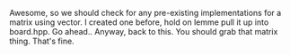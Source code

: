 Awesome, so we should check for any pre-existing implementations for a matrix using vector. 
I created one before, hold on lemme pull it up into board.hpp. Go ahead.. Anyway, back to this. You should grab that matrix thing. That's fine.